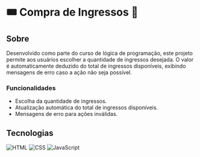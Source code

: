 # 🎟️ Compra de Ingressos 🎫

## Sobre
Desenvolvido como parte do curso de lógica de programação, este projeto permite aos usuários escolher a quantidade de ingressos desejada. O valor é automaticamente deduzido do total de ingressos disponíveis, exibindo mensagens de erro caso a ação não seja possível.

### Funcionalidades
- Escolha da quantidade de ingressos.
- Atualização automática do total de ingressos disponíveis.
- Mensagens de erro para ações inválidas.

## Tecnologias
![HTML](https://img.shields.io/badge/HTML-239120?style=for-the-badge&logo=html5&logoColor=white)
![CSS](https://img.shields.io/badge/CSS-239120?&style=for-the-badge&logo=css3&logoColor=white)
![JavaScript](https://img.shields.io/badge/JavaScript-F7DF1E?style=for-the-badge&logo=javascript&logoColor=black)
